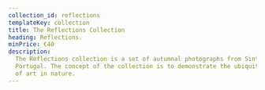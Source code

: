 ```yaml
---
collection_id: reflections
templateKey: collection
title: The Reflections Collection
heading: Reflections.
minPrice: €40
description:
  The Reflections collection is a set of autumnal photographs from Sintra,
  Portugal. The concept of the collection is to demonstrate the ubiquitousness
  of art in nature.
---
```

